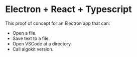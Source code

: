 # Electron + React + Typescript

This proof of concept for an Electron app that can:

- Open a file.
- Save text to a file.
- Open VSCode at a directory.
- Call algokit version.

